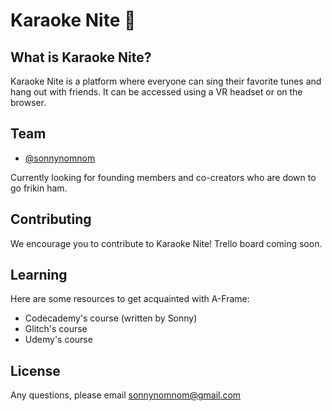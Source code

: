 # Karaoke Nite 🔮

## What is Karaoke Nite?

Karaoke Nite is a platform where everyone can sing their favorite tunes and hang out with friends. It can be accessed using a VR headset or on the browser.

## Team

- [@sonnynomnom](https://www.twitter.com/sonnynomnom)

Currently looking for founding members and co-creators who are down to go frikin ham.

## Contributing

We encourage you to contribute to Karaoke Nite! Trello board coming soon.

## Learning

Here are some resources to get acquainted with A-Frame:

- Codecademy's course (written by Sonny)
- Glitch's course
- Udemy's course

## License

Any questions, please email sonnynomnom@gmail.com
